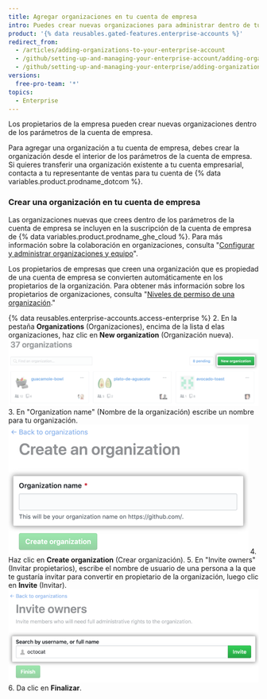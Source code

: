 ```yaml
---
title: Agregar organizaciones en tu cuenta de empresa
intro: Puedes crear nuevas organizaciones para administrar dentro de tu cuenta de empresa.
product: '{% data reusables.gated-features.enterprise-accounts %}'
redirect_from:
  - /articles/adding-organizations-to-your-enterprise-account
  - /github/setting-up-and-managing-your-enterprise-account/adding-organizations-to-your-enterprise-account
  - /github/setting-up-and-managing-your-enterprise/adding-organizations-to-your-enterprise-account
versions:
  free-pro-team: '*'
topics:
  - Enterprise
---
```


Los propietarios de la empresa pueden crear nuevas organizaciones dentro de los parámetros de la cuenta de empresa.

Para agregar una organización a tu cuenta de empresa, debes crear la organización desde el interior de los parámetros de la cuenta de empresa. Si quieres transferir una organización existente a tu cuenta empresarial, contacta a tu representante de ventas para tu cuenta de {% data variables.product.prodname_dotcom %}.

### Crear una organización en tu cuenta de empresa

Las organizaciones nuevas que crees dentro de los parámetros de la cuenta de empresa se incluyen en la suscripción de la cuenta de empresa de {% data variables.product.prodname_ghe_cloud %}. Para más información sobre la colaboración en organizaciones, consulta "[Configurar y administrar organizaciones y equipo](/categories/setting-up-and-managing-organizations-and-teams)".

Los propietarios de empresas que creen una organización que es propiedad de una cuenta de empresa se convierten automáticamente en los propietarios de la organización. Para obtener más información sobre los propietarios de organizaciones, consulta "[Niveles de permiso de una organización](/articles/permission-levels-for-an-organization)."

{% data reusables.enterprise-accounts.access-enterprise %}
2. En la pestaña **Organizations** (Organizaciones), encima de la lista d elas organizaciones, haz clic en **New organization** (Organización nueva). ![Botón de la nueva organización](/assets/images/help/business-accounts/enterprise-account-add-org.png)
3. En "Organization name" (Nombre de la organización) escribe un nombre para tu organización. ![Campo para escribir el nombre de una organización nueva](/assets/images/help/business-accounts/new-organization-name-field.png)
4. Haz clic en **Create organization** (Crear organización).
5. En "Invite owners" (Invitar propietarios), escribe el nombre de usuario de una persona a la que te gustaría invitar para convertir en propietario de la organización, luego clic en **Invite** (Invitar). ![Campo de búsqueda del propietario de la organización y botón Invite (Invitar)](/assets/images/help/business-accounts/invite-org-owner.png)
6. Da clic en **Finalizar**.
